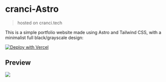 # cranci-Astro
> hosted on cranci.tech
 
This is a simple portfolio website made using Astro and Tailwind CSS, with a minimalist full black/grayscale design:

[![Deploy with Vercel](https://vercel.com/button)](https://vercel.com/new/clone?repository-url=https://github.com/cranci1/cranci.xyz-Astro)

## Preview

<img src="https://raw.githubusercontent.com/cranci1/cranci.xyz-Astro/refs/heads/master/preview.png">
